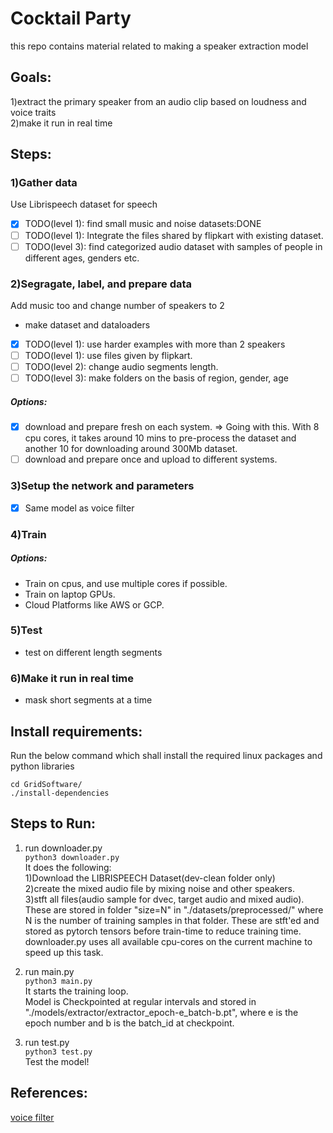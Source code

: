 
# Cocktail Party
this repo contains material related to making a speaker extraction model

## Goals:
1)extract the primary speaker from an audio clip based on loudness and voice traits   
2)make it run in real time

## Steps:
### 1)Gather data
Use Librispeech dataset for speech
- [x] TODO(level 1): find small music and noise datasets:DONE
- [ ] TODO(level 1): Integrate the files shared by flipkart with existing dataset.
- [ ] TODO(level 3): find categorized audio dataset with samples of people in different ages, genders etc.
### 2)Segragate, label, and prepare data
Add music too and change number of speakers to 2
- make dataset and dataloaders
- [x] TODO(level 1): use harder examples with more than 2 speakers
- [ ] TODO(level 1): use files given by flipkart.
- [ ] TODO(level 2): change audio segments length.
- [ ] TODO(level 3): make folders on the basis of region, gender, age
##### Options:
- [x] download and prepare fresh on each system. => Going with this. With 8 cpu cores, it takes around 10 mins to pre-process the dataset and another 10 for downloading around 300Mb dataset.
- [ ] download and prepare once and upload to different systems.
### 3)Setup the network and parameters
- [x] Same model as voice filter
### 4)Train
##### Options:
- Train on cpus, and use multiple cores if possible.
- Train on laptop GPUs.
- Cloud Platforms like AWS or GCP.
### 5)Test
- test on different length segments
### 6)Make it run in real time
- mask short segments at a time 

## Install requirements:
Run the below command which shall install the required linux packages and python libraries
```shell
cd GridSoftware/
./install-dependencies
```

## Steps to Run:
1) run downloader.py   
`python3 downloader.py`  
It does the following:  
1)Download the LIBRISPEECH Dataset(dev-clean folder only)  
2)create the mixed audio file by mixing noise and other speakers.  
3)stft all files(audio sample for dvec, target audio and mixed audio).
These are stored in folder "size=N" in "./datasets/preprocessed/" where N is the number of training samples in that folder.
These are stft'ed and stored as pytorch tensors before train-time to reduce training time.
downloader.py uses all available cpu-cores on the current machine to speed up this task.

2) run main.py  
`python3 main.py`  
It starts the training loop.  
Model is Checkpointed at regular intervals and stored in "./models/extractor/extractor_epoch-e_batch-b.pt", where e is the epoch number and b is the batch_id at checkpoint.  

3) run test.py  
`python3 test.py`  
Test the model!

## References:
[voice filter](https://google.github.io/speaker-id/publications/VoiceFilter/)
